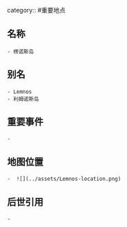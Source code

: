 category:: #重要地点
## 名称
	- 楞诺斯岛
## 别名
	- Lemnos
	- 利姆诺斯岛
## 重要事件
	-
## 地图位置
	-  ![](../assets/Lemnos-location.png)
## 后世引用
	-
